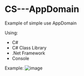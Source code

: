 # CS---AppDomain
Example of simple use AppDomain

Using:
- C#
- C# Class Library 
- .Net Framework
- Console

Example: 
![image](https://github.com/user-attachments/assets/75a4581e-c235-4126-9b81-630ff56a15c8)
